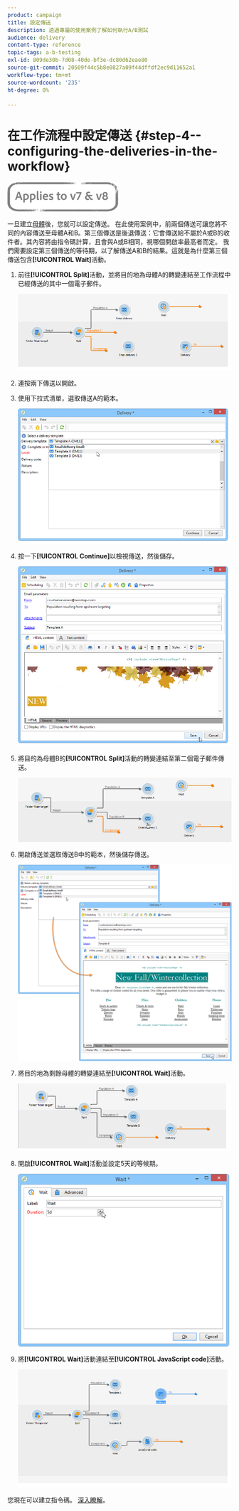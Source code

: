 ```yaml
---
product: campaign
title: 設定傳送
description: 透過專屬的使用案例了解如何執行A/B測試
audience: delivery
content-type: reference
topic-tags: a-b-testing
exl-id: 809de30b-7d08-40de-bf3e-dc80d62eae80
source-git-commit: 20509f44c5b8e0827a09f44dffdf2ec9d11652a1
workflow-type: tm+mt
source-wordcount: '235'
ht-degree: 0%

---
```


# 在工作流程中設定傳送 {#step-4--configuring-the-deliveries-in-the-workflow}

![](../../assets/common.svg)

一旦建立[母體](a-b-testing-uc-population-samples.md)後，您就可以設定傳送。 在此使用案例中，前兩個傳送可讓您將不同的內容傳送至母體A和B。第三個傳送是後退傳送：它會傳送給不屬於A或B的收件者。其內容將由指令碼計算，且會與A或B相同，視哪個開啟率最高者而定。 我們需要設定第三個傳送的等待期，以了解傳送A和B的結果。這就是為什麼第三個傳送包含&#x200B;**[!UICONTROL Wait]**&#x200B;活動。

1. 前往&#x200B;**[!UICONTROL Split]**&#x200B;活動，並將目的地為母體A的轉變連結至工作流程中已經傳送的其中一個電子郵件。

   ![](assets/use_case_abtesting_createdeliveries_001.png)

1. 連按兩下傳送以開啟。
1. 使用下拉式清單，選取傳送A的範本。

   ![](assets/use_case_abtesting_createdeliveries_003.png)

1. 按一下&#x200B;**[!UICONTROL Continue]**&#x200B;以檢視傳送，然後儲存。

   ![](assets/use_case_abtesting_createdeliveries_002.png)

1. 將目的為母體B的&#x200B;**[!UICONTROL Split]**&#x200B;活動的轉變連結至第二個電子郵件傳送。

   ![](assets/use_case_abtesting_createdeliveries_004.png)

1. 開啟傳送並選取傳送B中的範本，然後儲存傳送。

   ![](assets/use_case_abtesting_createdeliveries_005.png)

1. 將目的地為剩餘母體的轉變連結至&#x200B;**[!UICONTROL Wait]**&#x200B;活動。

   ![](assets/use_case_abtesting_createdeliveries_006.png)

1. 開啟&#x200B;**[!UICONTROL Wait]**&#x200B;活動並設定5天的等候期。

   ![](assets/use_case_abtesting_createdeliveries_007.png)

1. 將&#x200B;**[!UICONTROL Wait]**&#x200B;活動連結至&#x200B;**[!UICONTROL JavaScript code]**&#x200B;活動。

   ![](assets/use_case_abtesting_createdeliveries_008.png)

您現在可以建立指令碼。 [深入瞭解](a-b-testing-uc-script.md)。
